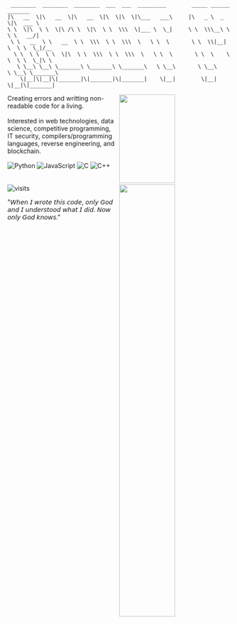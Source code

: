 ```                                                                                        
 ________  ________  ________  ___  ___  _________        _____ ______   _______      
|\   __  \|\   __  \|\   __  \|\  \|\  \|\___   ___\     |\   _ \  _   \|\  ___ \     
\ \  \|\  \ \  \|\ /\ \  \|\  \ \  \\\  \|___ \  \_|     \ \  \\\__\ \  \ \   __/|    
 \ \   __  \ \   __  \ \  \\\  \ \  \\\  \   \ \  \       \ \  \\|__| \  \ \  \_|/__  
  \ \  \ \  \ \  \|\  \ \  \\\  \ \  \\\  \   \ \  \       \ \  \    \ \  \ \  \_|\ \ 
   \ \__\ \__\ \_______\ \_______\ \_______\   \ \__\       \ \__\    \ \__\ \_______\
    \|__|\|__|\|_______|\|_______|\|_______|    \|__|        \|__|     \|__|\|_______|
```

<img width="50%" height="200px" align="right" src="https://fiverr-res.cloudinary.com/images/t_main1,q_auto,f_auto,q_auto,f_auto/attachments/delivery/asset/28f4413b27e2d5142cb2cf412576b5be-1667002896/superpixelersanimation/create-a-custom-pixel-art-wallpaper-background.gif">

Creating errors and writting non-readable code for a living.
<br><br>Interested in web technologies, data science, competitive programming, IT security, compilers/programming languages, reverse engineering, and blockchain.

<img alt="Python" align="center" src="https://img.shields.io/badge/-Python-007aff?style=flat&logo=python&logoColor=white" /> <img alt="JavaScript" align="center" src="https://img.shields.io/badge/-JavaScript-black?style=flat&logo=javascript&logoColor=yellow" /> <img alt="C" align="center" src="https://img.shields.io/badge/-C-2b2929?style=flat&logo=c&logoColor=white" /> <img alt=" C++" align="center" src="https://img.shields.io/badge/-C%2B%2B-d42892?style=flat&logo=C%2B%2B&logoColor=white" />
<br><br><br><img width="50%" align="right" src="https://github-readme-activity-graph.cyclic.app/graph?username=radojicic23&theme=tokyo-night&hide_border=true">
![visits](https://visit-counter.vercel.app/counter.png?page=https%3A%2F%2Fgithub.com%2Fradojicic23&s=80&c=ff0000&bg=00000000&no=6&ff=alien&tb=&ta=)


"𝘞𝘩𝘦𝘯 𝘐 𝘸𝘳𝘰𝘵𝘦 𝘵𝘩𝘪𝘴 𝘤𝘰𝘥𝘦, 𝘰𝘯𝘭𝘺 𝘎𝘰𝘥 𝘢𝘯𝘥 𝘐 𝘶𝘯𝘥𝘦𝘳𝘴𝘵𝘰𝘰𝘥 𝘸𝘩𝘢𝘵 𝘐 𝘥𝘪𝘥. 𝘕𝘰𝘸 𝘰𝘯𝘭𝘺 𝘎𝘰𝘥 𝘬𝘯𝘰𝘸𝘴." 
